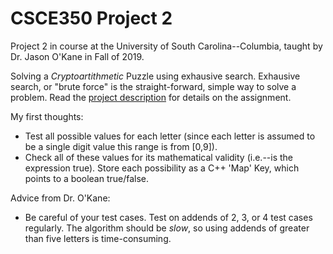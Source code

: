 # CSCE350 Project 2
Project 2 in course at the University of South Carolina--Columbia, taught by Dr. Jason O'Kane in Fall of 2019.

Solving a _Cryptoartithmetic_ Puzzle using exhausive search. Exhausive search, or "brute force" is the straight-forward, simple way to solve a problem.
Read the [project description](https://cse.sc.edu/~jokane/teaching/350/project2.pdf) for details on the assignment. 

My first thoughts:
 * Test all possible values for each letter (since each letter is assumed to be a single digit value this range is from [0,9]).
 * Check all of these values for its mathematical validity (i.e.--is the expression true). Store each possibility as a C++ 'Map' Key, which points to a boolean true/false.

Advice from Dr. O'Kane:
 * Be careful of your test cases. Test on addends of 2, 3, or 4 test cases regularly. The algorithm should be _slow_, so using addends of greater than five letters is time-consuming.
 
